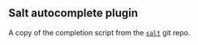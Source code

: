 ## Salt autocomplete plugin

A copy of the completion script from the
[`salt`](https://github.com/saltstack/salt/blob/develop/pkg/zsh_completion.zsh)
git repo.
